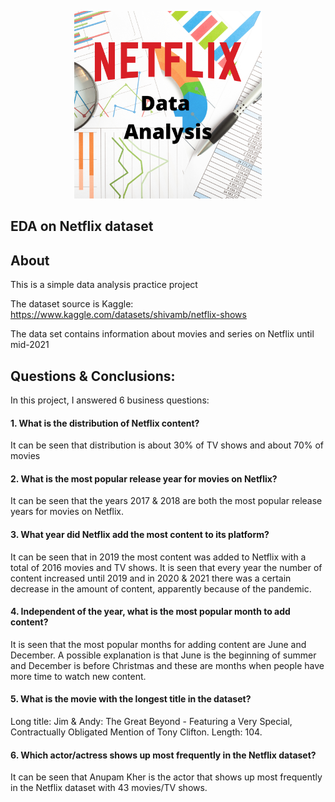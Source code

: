 

<p align="center">
	
<img src="netflix.png" alt="" title="Optional title" width="300"  />
</p>

## EDA on Netflix dataset
## About
This is a simple data analysis practice project

The dataset source is Kaggle: 
https://www.kaggle.com/datasets/shivamb/netflix-shows

The data set contains information about movies and series on Netflix until mid-2021

## Questions & Conclusions:

In this project, I answered 6 business questions:

#### 1. What is the distribution of Netflix content?

It can be seen that distribution is about 30% of TV shows and about 70% of movies

#### 2. What is the most popular release year for movies on Netflix?

It can be seen that the years 2017 & 2018 are both the most popular release years for movies on Netflix.

#### 3. What year did Netflix add the most content to its platform?

It can be seen that in 2019 the most content was added to Netflix with a total of 2016 movies and TV shows. It is seen that every year the number of content increased until 2019 and in 2020 & 2021 there was a certain decrease in the amount of content, apparently because of the pandemic.

#### 4. Independent of the year, what is the most popular month to add content?

It is seen that the most popular months for adding content are June and December. A possible explanation is that June is the beginning of summer and December is before Christmas and these are months when people have more time to watch new content.

#### 5. What is the movie with the longest title in the dataset?

Long title: Jim & Andy: The Great Beyond - Featuring a Very Special, Contractually Obligated Mention of Tony Clifton. Length: 104.

#### 6. Which actor/actress shows up most frequently in the Netflix dataset?
It can be seen that Anupam Kher is the actor that shows up most frequently in the Netflix dataset with 43 movies/TV shows.

